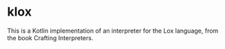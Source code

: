 # klox
This is a Kotlin implementation of an interpreter for the Lox language, from the book Crafting Interpreters.
